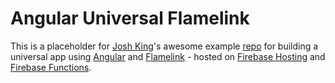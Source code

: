 # Angular Universal Flamelink

This is a placeholder for [Josh King](https://github.com/jkinger)'s awesome example [repo](https://github.com/jkinger/Angular-Universal-Flamelink) for building a universal app using [Angular](https://angular.io/) and [Flamelink](https://flamelink.io) - hosted on [Firebase Hosting](https://firebase.google.com/docs/hosting/) and [Firebase Functions](https://firebase.google.com/docs/functions/).
